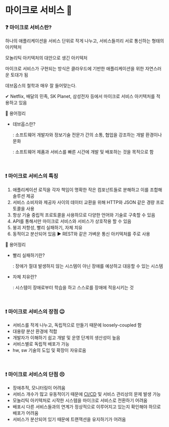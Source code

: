 # 마이크로 서비스 🌱

### ❓ 마이크로 서비스란?

하나의 애플리케이션을 서비스 단위로 작게 나누고, 서비스들끼리 서로 통신하는 형태의 아키텍처

모놀리틱 아키텍처의 대안으로 생긴 아키텍처

마이크로 서비스가 구현되는 방식은 클라우드에 기반한 애플리케이션을 위한 자연스러운 토대가 됨

데브옵스의 철학과 매우 잘 들어맞는다.

✔ Netflix, 배달의 민족, SK Planet, 삼성전자 등에서 마이크로 서비스 아키텍처를 적용하고 있음

🚩 용어정리

* 데브옵스란?

  : 소프트웨어 개발자와 정보기술 전문가 간의 소통, 협업을 강조하는 개발 환경이나 문화

  : 소프트웨어 제품과 서비스를 빠른 시간에 개발 및 배포하는 것을 목적으로 함

<br/>

### ❗ 마이크로 서비스의 특징

1. 애플리케이션 로직을 각자 책임이 명확한 작은 컴포넌트들로 분해하고 이를 조합해 솔루션 제공
2. 서비스 소비자와 제공자 사이의 데이터 교환을 위해 HTTP와 JSON 같은 경량 프로토콜을 사용
3. 항상 기술 중립적 프로토콜을 사용하므로 다양한 언어와 기술로 구축할 수 있음
4. API를 통해서만 마이크로 서비스와 서비스가 상호작용 할 수 있음
5. 붕괴 저항성, 빨리 실패하기, 자체 치유
6. 동적이고 분산되어 있음 ▶ REST와 같은 가벼운 통신 아키텍처를 주로 사용

🚩 용어정리

* 빨리 실패하기란?

  : 장애가 절대 발생하지 않는 시스템이 아닌 장애를 예상하고 대응할 수 있는 시스템

* 자체 치유란?

  : 시스템이 장애로부터 학습을 하고 스스로를 장애에 적응시키는 것

<br/>

### ❗ 마이크로 서비스의 장점 😉

* 서비스를 작게 나누고, 독립적으로 만들기 때문에 loosely-coupled 함
* 대용량 분산 환경에 적합
* 개발자가 이해하기 쉽고 개발 및 운영 단계의 생산성이 높음
* 서비스별로 독립적 배포가 가능
* hw, sw 기술의 도입 및 확장이 자유로움

<br/>

### ❗ 마이크로 서비스의 단점 😣

* 장애추적, 모니터링이 어려움
* 서비스 개수가 많고 유동적이기 때문에 [CI/CD](https://github.com/hjyeon-n/BE_TIL/blob/master/CI%2C%20CD/CI%2C%20CD.md) 및 서비스 관리상의 문제 발생 가능
* 모놀리틱 아키텍처로 시작한 시스템을 마이크로 서비스로 전환하기 어려움
* 배포시 다른 서비스들과의 연계가 정상적으로 이루어지고 있는지 확인해야 하므로 배포가 어려움
* 서비스가 분산되어 있기 때문에 트랜잭션을 유지하기가 어려움

<br/>
